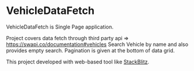 # VehicleDataFetch

VehicleDataFetch is Single Page application.

Project covers data fetch through third party api => <https://swapi.co/documentation#vehicles>
Search Vehicle by name and also provides empty search.
Pagination is given at the bottom of data grid.

This project developed with web-based tool like [StackBlitz](https://stackblitz.com).
